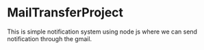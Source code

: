 # MailTransferProject
This is simple notification system using node js where we can send notification through the gmail.
